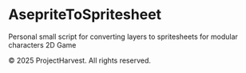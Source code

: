 # AsepriteToSpritesheet
Personal small script for converting layers to spritesheets for modular characters 2D Game

© 2025 ProjectHarvest. All rights reserved.
